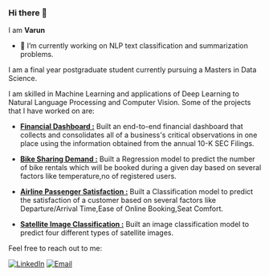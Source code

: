 ### Hi there 👋

I am **Varun**

- 🔭 I’m currently working on NLP text classification and summarization problems.

I am a final year postgraduate student currently pursuing a Masters in Data Science.

I am skilled in Machine Learning and applications of Deep Learning to Natural Language Processing and Computer Vision. Some of the projects that I have worked on are:


 - **[Financial Dashboard :](https://github.com/vrunm/Financial_Dashboard)**
 Built an end-to-end financial dashboard that collects and consolidates all of a business's critical observations in one place using the information obtained from the annual 10-K SEC Filings.

- **[Bike Sharing Demand :](https://github.com/vrunm/Bike_Sharing_Demand)**
Built a Regression model to predict the number of bike rentals which will be booked during a given day based
on several factors like temperature,no of registered users.

- **[Airline Passenger Satisfaction :](https://github.com/vrunm/Airline_Passenger_Satisfaction)**
Built a Classification model to predict the satisfaction of a customer based on several factors like Departure/Arrival Time,Ease of Online Booking,Seat Comfort.

- **[Satellite Image Classification :](https://github.com/vrunm/Satellite-Image-Classification)**
Built an image classification model to predict four different types of satellite images.




Feel free to reach out to me:  &nbsp;

<a href="https://www.linkedin.com/in/varun-mathur-ds/"><img src="https://img.shields.io/badge/LinkedIn-blue?style=for-the-badge&logo=LinkedIn" alt="LinkedIn" href="https://www.linkedin.com/in/varun-mathur-ds/"></a>
<a href="mailto:varunm500@gmail.com"><img src="https://img.shields.io/badge/Email-grey?style=for-the-badge&logo=Gmail" alt="Email" href="mailto:varunm500@gmail.com"></a>


















<!--

**vrunm/vrunm** is a ✨ _special_ ✨ repository because its `README.md` (this file) appears on your GitHub profile.

Here are some ideas to get you started:

-->

